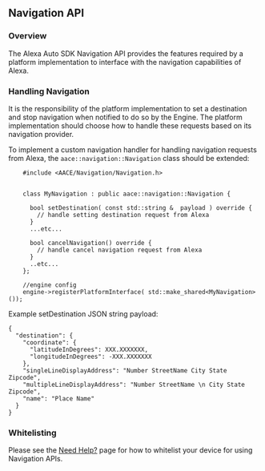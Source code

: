 ## Navigation API

### Overview

The Alexa Auto SDK Navigation API provides the features required by a platform implementation to interface with the navigation capabilities of Alexa.

### Handling Navigation

It is the responsibility of the platform implementation to set a destination and stop navigation when notified to do so by the Engine. The platform implementation should choose how to handle these requests based on its navigation provider.

To implement a custom navigation handler for handling navigation requests from Alexa, the `aace::navigation::Navigation` class should be extended:

```
    #include <AACE/Navigation/Navigation.h>


    class MyNavigation : public aace::navigation::Navigation {

      bool setDestination( const std::string &  payload ) override {
        // handle setting destination request from Alexa
      }
      ...etc...

      bool cancelNavigation() override {
        // handle cancel navigation request from Alexa
      }
      ..etc...
    };

    //engine config
    engine->registerPlatformInterface( std::make_shared<MyNavigation>());
```

Example setDestination JSON string payload:

```
{
  "destination": {
    "coordinate": {
      "latitudeInDegrees": XXX.XXXXXXX,
      "longitudeInDegrees": -XXX.XXXXXXX
    },
    "singleLineDisplayAddress": "Number StreetName City State Zipcode",
    "multipleLineDisplayAddress": "Number StreetName \n City State Zipcode",
    "name": "Place Name"
  }
}

```

### Whitelisting

Please see the [Need Help?](../../NEED_HELP.md) page for how to whitelist your device for using Navigation APIs.
